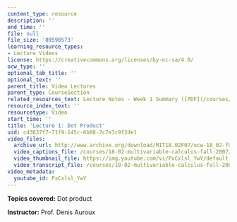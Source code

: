 ```yaml
---
content_type: resource
description: ''
end_time: ''
file: null
file_size: '89598573'
learning_resource_types:
- Lecture Videos
license: https://creativecommons.org/licenses/by-nc-sa/4.0/
ocw_type: ''
optional_tab_title: ''
optional_text: ''
parent_title: Video Lectures
parent_type: CourseSection
related_resources_text: Lecture Notes - Week 1 Summary ([PDF](/courses/18-02-multivariable-calculus-fall-2007/resources/lec_week1))
resource_index_text: ''
resourcetype: Video
start_time: ''
title: 'Lecture 1: Dot Product'
uid: cd3637f7-71f9-145c-6b08-7c7e3c9f2de1
video_files:
  archive_url: http://www.archive.org/download/MIT18.02F07/ocw-18_02-f07-lec01_300k.mp4
  video_captions_file: /courses/18-02-multivariable-calculus-fall-2007/2f9ef0629b7454e091bcdb9f8c1eaa9a_PxCxlsl_YwY.vtt
  video_thumbnail_file: https://img.youtube.com/vi/PxCxlsl_YwY/default.jpg
  video_transcript_file: /courses/18-02-multivariable-calculus-fall-2007/a6ef6f99ba62d94a0cbcb4bfd5eefce4_PxCxlsl_YwY.pdf
video_metadata:
  youtube_id: PxCxlsl_YwY
---
```


**Topics covered:** Dot product

**Instructor:** Prof. Denis Auroux

